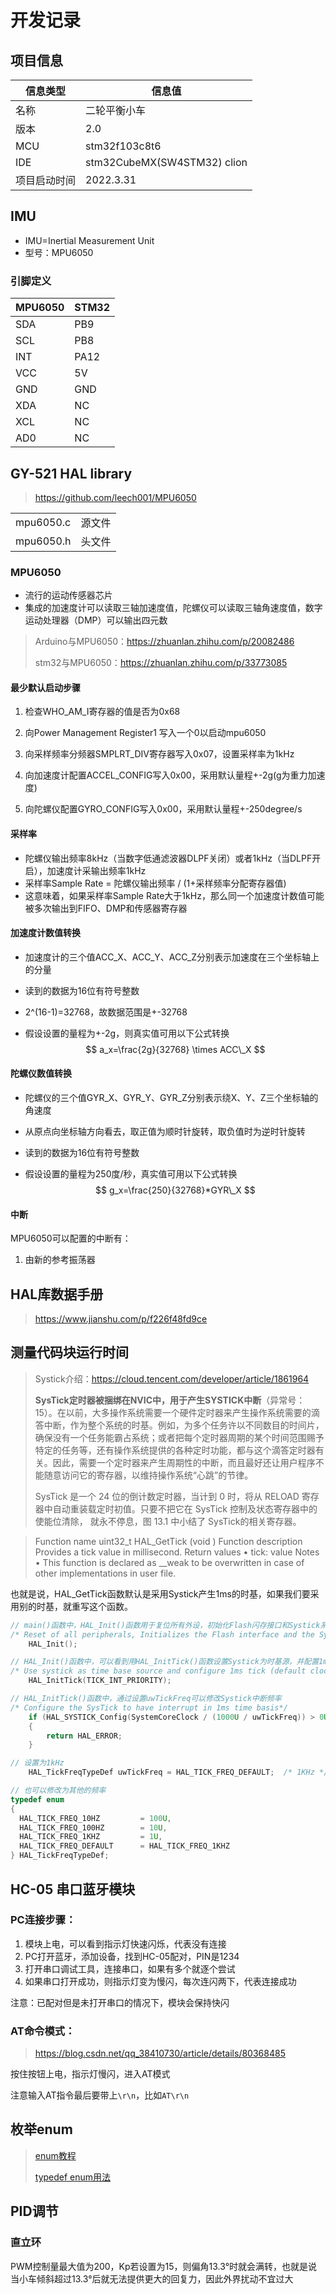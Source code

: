 # 开发记录

## 项目信息

| 信息类型     | 信息值                      |
| ------------ | --------------------------- |
| 名称         | 二轮平衡小车                |
| 版本         | 2.0                         |
| MCU          | stm32f103c8t6               |
| IDE          | stm32CubeMX(SW4STM32) clion |
| 项目启动时间 | 2022.3.31                   |

## IMU

- IMU=Inertial Measurement Unit
- 型号：MPU6050

### 引脚定义

| MPU6050 | STM32 |
| ------- | ----- |
| SDA     | PB9   |
| SCL     | PB8   |
| INT     | PA12  |
| VCC     | 5V    |
| GND     | GND   |
| XDA     | NC    |
| XCL     | NC    |
| AD0     | NC    |

## GY-521 HAL library

> https://github.com/leech001/MPU6050

|           |        |
| --------- | ------ |
| mpu6050.c | 源文件 |
| mpu6050.h | 头文件 |

### MPU6050

- 流行的运动传感器芯片
- 集成的加速度计可以读取三轴加速度值，陀螺仪可以读取三轴角速度值，数字运动处理器（DMP）可以输出四元数

> Arduino与MPU6050：https://zhuanlan.zhihu.com/p/20082486
>
> stm32与MPU6050：https://zhuanlan.zhihu.com/p/33773085

#### 最少默认启动步骤

1. 检查WHO_AM_I寄存器的值是否为0x68

2. 向Power Management Register1 写入一个0以启动mpu6050
3. 向采样频率分频器SMPLRT_DIV寄存器写入0x07，设置采样率为1kHz
4. 向加速度计配置ACCEL_CONFIG写入0x00，采用默认量程+-2g(g为重力加速度)
5. 向陀螺仪配置GYRO_CONFIG写入0x00，采用默认量程+-250degree/s

#### 采样率

- 陀螺仪输出频率8kHz（当数字低通滤波器DLPF关闭）或者1kHz（当DLPF开启），加速度计采输出频率1kHz
- 采样率Sample Rate = 陀螺仪输出频率 / (1+采样频率分配寄存器值)
- 这意味着，如果采样率Sample Rate大于1kHz，那么同一个加速度计数值可能被多次输出到FIFO、DMP和传感器寄存器

#### 加速度计数值转换

- 加速度计的三个值ACC_X、ACC_Y、ACC_Z分别表示加速度在三个坐标轴上的分量

- 读到的数据为16位有符号整数

- 2^(16-1)=32768，故数据范围是+-32768

- 假设设置的量程为+-2g，则真实值可用以下公式转换
  $$
  a_x=\frac{2g}{32768} \times ACC\_X
  $$

#### 陀螺仪数值转换

- 陀螺仪的三个值GYR_X、GYR_Y、GYR_Z分别表示绕X、Y、Z三个坐标轴的角速度

- 从原点向坐标轴方向看去，取正值为顺时针旋转，取负值时为逆时针旋转

- 读到的数据为16位有符号整数

- 假设设置的量程为250度/秒，真实值可用以下公式转换
  $$
  g_x=\frac{250}{32768}*GYR\_X
  $$

#### 中断

MPU6050可以配置的中断有：

1. 由新的参考振荡器

## HAL库数据手册

> https://www.jianshu.com/p/f226f48fd9ce

## 测量代码块运行时间

> Systick介绍：https://cloud.tencent.com/developer/article/1861964
>
> **SysTick定时器被捆绑在NVIC中，用于产生SYSTICK中断**（异常号：15）。在以前，大多操作系统需要一个硬件定时器来产生操作系统需要的滴答中断，作为整个系统的时基。例如，为多个任务许以不同数目的时间片，确保没有一个任务能霸占系统；或者把每个定时器周期的某个时间范围赐予特定的任务等，还有操作系统提供的各种定时功能，都与这个滴答定时器有关。因此，需要一个定时器来产生周期性的中断，而且最好还让用户程序不能随意访问它的寄存器，以维持操作系统“心跳”的节律。
>
> SysTick 是一个 24 位的倒计数定时器，当计到 0 时，将从 RELOAD 寄存器中自动重装载定时初值。只要不把它在 SysTick 控制及状态寄存器中的使能位清除， 就永不停息，图 13.1 中小结了 SysTick的相关寄存器。

>Function name
>	uint32_t HAL_GetTick (void )
>Function description
>	Provides a tick value in millisecond.
>Return values
>	• tick: value
>Notes
>	• This function is declared as __weak to be overwritten in case of other implementations in user file.

也就是说，HAL_GetTick函数默认是采用Systick产生1ms的时基，如果我们要采用别的时基，就重写这个函数。

```c
// main()函数中，HAL_Init()函数用于复位所有外设，初始化Flash闪存接口和Systick系统滴答定时器
/* Reset of all peripherals, Initializes the Flash interface and the Systick. */
	HAL_Init();

// HAL_Init()函数中，可以看到用HAL_InitTick()函数设置Systick为时基源，并配置1ms的时基
/* Use systick as time base source and configure 1ms tick (default clock after Reset is HSI) */
	HAL_InitTick(TICK_INT_PRIORITY);

// HAL_InitTick()函数中，通过设置uwTickFreq可以修改Systick中断频率
/* Configure the SysTick to have interrupt in 1ms time basis*/
  	if (HAL_SYSTICK_Config(SystemCoreClock / (1000U / uwTickFreq)) > 0U)
  	{
    	return HAL_ERROR;
  	}

// 设置为1kHz
	HAL_TickFreqTypeDef uwTickFreq = HAL_TICK_FREQ_DEFAULT;  /* 1KHz */

// 也可以修改为其他的频率
typedef enum
{
  HAL_TICK_FREQ_10HZ         = 100U,
  HAL_TICK_FREQ_100HZ        = 10U,
  HAL_TICK_FREQ_1KHZ         = 1U,
  HAL_TICK_FREQ_DEFAULT      = HAL_TICK_FREQ_1KHZ
} HAL_TickFreqTypeDef;
```



## HC-05 串口蓝牙模块

### PC连接步骤：

1. 模块上电，可以看到指示灯快速闪烁，代表没有连接
2. PC打开蓝牙，添加设备，找到HC-05配对，PIN是1234
3. 打开串口调试工具，连接串口，如果有多个就逐个尝试
4. 如果串口打开成功，则指示灯变为慢闪，每次连闪两下，代表连接成功

注意：已配对但是未打开串口的情况下，模块会保持快闪

### AT命令模式：

> https://blog.csdn.net/qq_38410730/article/details/80368485

按住按钮上电，指示灯慢闪，进入AT模式

注意输入AT指令最后要带上`\r\n`，比如`AT\r\n`



## 枚举enum

> [enum教程](https://www.runoob.com/cprogramming/c-enum.html)
>
> [typedef enum用法](https://www.cnblogs.com/yaowen/p/4785342.html#:~:text=%E6%96%B9%E6%B3%95%E4%B8%89%EF%BC%9A%E7%94%A8typedef%E5%85%B3%E9%94%AE%E5%AD%97%E5%B0%86%E6%9E%9A%E4%B8%BE%E7%B1%BB%E5%9E%8B%E5%AE%9A%E4%B9%89%E6%88%90%E5%88%AB%E5%90%8D%EF%BC%8C%E5%B9%B6%E5%88%A9%E7%94%A8%E8%AF%A5%E5%88%AB%E5%90%8D%E8%BF%9B%E8%A1%8C%E5%8F%98%E9%87%8F%E5%A3%B0%E6%98%8E%EF%BC%9A)

## PID调节

### 直立环

PWM控制量最大值为200，Kp若设置为15，则偏角13.3°时就会满转，也就是说当小车倾斜超过13.3°后就无法提供更大的回复力，因此外界扰动不宜过大

